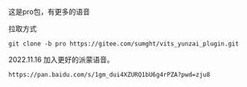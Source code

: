 这是pro包，有更多的语音

拉取方式
```
git clone -b pro https://gitee.com/sumght/vits_yunzai_plugin.git
```

2022.11.16 加入更好的派蒙语音。
```
https://pan.baidu.com/s/1gm_dui4XZURQ1bU6g4rPZA?pwd=zju8
```